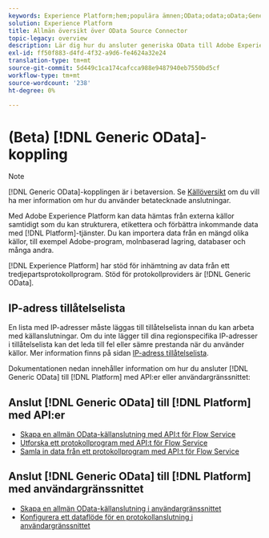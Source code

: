 ```yaml
---
keywords: Experience Platform;hem;populära ämnen;OData;odata;oData;Generic OData;generiska data
solution: Experience Platform
title: Allmän översikt över OData Source Connector
topic-legacy: overview
description: Lär dig hur du ansluter generiska OData till Adobe Experience Platform med API:er eller användargränssnittet.
exl-id: ff50f883-d4fd-4f32-a9d6-fe4624a32e24
translation-type: tm+mt
source-git-commit: 5d449c1ca174cafcca988e9487940eb7550bd5cf
workflow-type: tm+mt
source-wordcount: '238'
ht-degree: 0%

---
```


# (Beta) [!DNL Generic OData]-koppling

>[!NOTE]
>
>[!DNL Generic OData]-kopplingen är i betaversion. Se [Källöversikt](../../home.md#terms-and-conditions) om du vill ha mer information om hur du använder betatecknade anslutningar.

Med Adobe Experience Platform kan data hämtas från externa källor samtidigt som du kan strukturera, etikettera och förbättra inkommande data med [!DNL Platform]-tjänster. Du kan importera data från en mängd olika källor, till exempel Adobe-program, molnbaserad lagring, databaser och många andra.

[!DNL Experience Platform] har stöd för inhämtning av data från ett tredjepartsprotokollprogram. Stöd för protokollproviders är [!DNL Generic OData].

## IP-adress tillåtelselista

En lista med IP-adresser måste läggas till tillåtelselista innan du kan arbeta med källanslutningar. Om du inte lägger till dina regionspecifika IP-adresser i tillåtelselista kan det leda till fel eller sämre prestanda när du använder källor. Mer information finns på sidan [IP-adress tillåtelselista](../../ip-address-allow-list.md).

Dokumentationen nedan innehåller information om hur du ansluter [!DNL Generic OData] till [!DNL Platform] med API:er eller användargränssnittet:

## Anslut [!DNL Generic OData] till [!DNL Platform] med API:er

- [Skapa en allmän OData-källanslutning med API:t för Flow Service](../../tutorials/api/create/protocols/odata.md)
- [Utforska ett protokollprogram med API:t för Flow Service](../../tutorials/api/explore/protocols.md)
- [Samla in data från ett protokollprogram med API:t för Flow Service](../../tutorials/api/collect/protocols.md)

## Anslut [!DNL Generic OData] till [!DNL Platform] med användargränssnittet

- [Skapa en allmän OData-källanslutning i användargränssnittet](../../tutorials/ui/create/protocols/odata.md)
- [Konfigurera ett dataflöde för en protokollanslutning i användargränssnittet](../../tutorials/ui/dataflow/protocols.md)

